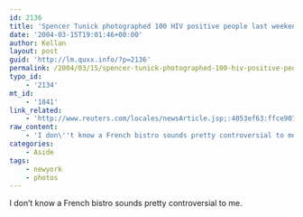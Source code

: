 ```yaml
---
id: 2136
title: 'Spencer Tunick photographed 100 HIV positive people last weekend in a French bistro'
date: '2004-03-15T19:01:46+00:00'
author: Kellan
layout: post
guid: 'http://lm.quxx.info/?p=2136'
permalink: /2004/03/15/spencer-tunick-photographed-100-hiv-positive-people-last-weekend-in-a-french-bistro/
typo_id:
    - '2134'
mt_id:
    - '1841'
link_related:
    - 'http://www.reuters.com/locales/newsArticle.jsp;:4053ef63:ffce9073359808f?type=entertainmentNews&locale=en_IN&storyID=4561393'
raw_content:
    - 'I don\''t know a French bistro sounds pretty controversial to me.'
categories:
    - Aside
tags:
    - newyork
    - photos
---
```


I don’t know a French bistro sounds pretty controversial to me.